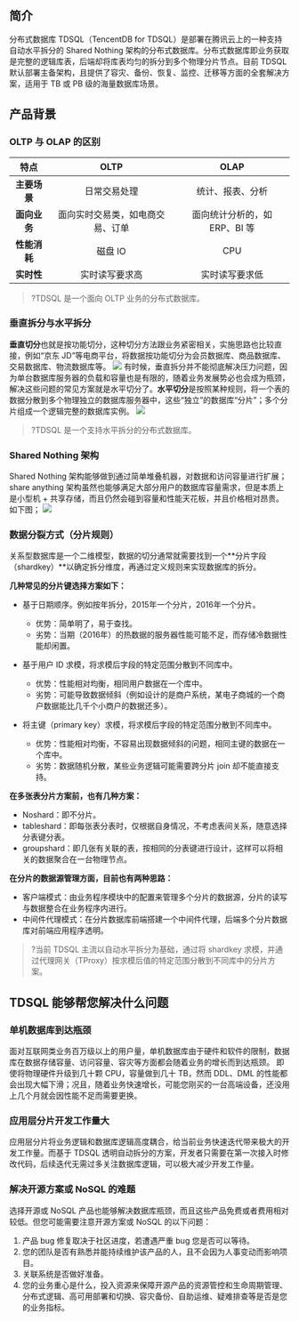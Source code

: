 ## 简介
分布式数据库 TDSQL（TencentDB for TDSQL）是部署在腾讯云上的一种支持自动水平拆分的 Shared Nothing 架构的分布式数据库。分布式数据库即业务获取是完整的逻辑库表，后端却将库表均匀的拆分到多个物理分片节点。目前 TDSQL 默认部署主备架构，且提供了容灾、备份、恢复、监控、迁移等方面的全套解决方案，适用于 TB 或 PB 级的海量数据库场景。


## 产品背景
### OLTP 与 OLAP 的区别
|特点 |OLTP|OLAP|
|:--:|:--:|:--:|
|**主要场景**|日常交易处理|统计、报表、分析|
|**面向业务**|面向实时交易类，如电商交易、订单|面向统计分析的，如 ERP、BI 等|
|**性能消耗**|磁盘 IO|CPU|
|**实时性**|实时读写要求高|实时读写要求低|

>?TDSQL 是一个面向 OLTP 业务的分布式数据库。

### 垂直拆分与水平拆分
**垂直切分**也就是按功能切分，这种切分方法跟业务紧密相关，实施思路也比较直接，例如“京东 JD”等电商平台，将数据按功能切分为会员数据库、商品数据库、交易数据库、物流数据库等。
![](https://mccdn.qcloud.com/static/img/f893ec978e92c77fcf2001b28e55e93c/image.jpg)
有时候，垂直拆分并不能彻底解决压力问题，因为单台数据库服务器的负载和容量也是有限的，随着业务发展势必也会成为瓶颈，解决这些问题的常见方案就是水平切分了。**水平切分**是按照某种规则，将一个表的数据分散到多个物理独立的数据库服务器中，这些“独立”的数据库“分片”；多个分片组成一个逻辑完整的数据库实例。
![](https://mccdn.qcloud.com/static/img/04195cfdaff8aa285ca224a74da12a3a/image.jpg)

>?TDSQL 是一个支持水平拆分的分布式数据库。

### Shared Nothing 架构
Shared Nothing 架构能够做到通过简单堆叠机器，对数据和访问容量进行扩展；share anything 架构虽然也能够满足大部分用户的数据库容量需求，但是本质上是小型机 + 共享存储，而且仍然会碰到容量和性能天花板，并且价格相对昂贵。如下图；
![](https://mc.qcloudimg.com/static/img/60bbbcd57ec258375c109ced2bc4a8c1/shardnothing.png)

### 数据分裂方式（分片规则）
关系型数据库是一个二维模型，数据的切分通常就需要找到一个**分片字段（shardkey）**以确定拆分维度，再通过定义规则来实现数据库的拆分。

**几种常见的分片键选择方案如下：**
- 基于日期顺序。例如按年拆分，2015年一个分片，2016年一个分片。
	- 优势：简单明了，易于查找。
	- 劣势：当期（2016年）的热数据的服务器性能可能不足，而存储冷数据性能却闲置。
	
- 基于用户 ID 求模，将求模后字段的特定范围分散到不同库中。
	- 优势：性能相对均衡，相同用户数据在一个库中。
	- 劣势：可能导致数据倾斜（例如设计的是商户系统，某电子商城的一个商户数据能比几千个小商户的数据还多）。
	
- 将主键（primary key）求模，将求模后字段的特定范围分散到不同库中。
	- 优势：性能相对均衡，不容易出现数据倾斜的问题，相同主键的数据在一个库中。
	- 劣势：数据随机分散，某些业务逻辑可能需要跨分片 join 却不能直接支持。

**在多张表分片方案前，也有几种方案：**
- Noshard：即不分片。
- tableshard：即每张表分表时，仅根据自身情况，不考虑表间关系，随意选择分表键分表。
- groupshard：即几张有关联的表，按相同的分表键进行设计，这样可以将相关的数据聚合在一台物理节点。

**在分片的数据源管理方面，目前也有两种思路：**
- 客户端模式：由业务程序模块中的配置来管理多个分片的数据源，分片的读写与数据整合在业务程序内进行。
- 中间件代理模式：在分片数据库前端搭建一个中间件代理，后端多个分片数据库对前端应用程序透明。

>?当前 TDSQL 主流以自动水平拆分为基础，通过将 shardkey 求模，并通过代理网关（TProxy）按求模后值的特定范围分散到不同库中的分片方案。

## TDSQL 能够帮您解决什么问题
### 单机数据库到达瓶颈
面对互联网类业务百万级以上的用户量，单机数据库由于硬件和软件的限制，数据库在数据存储容量、访问容量、容灾等方面都会随着业务的增长而到达瓶颈。
即使将物理硬件升级到几十颗 CPU，容量做到几十 TB，然而 DDL、DML 的性能都会出现大幅下滑；况且，随着业务快速增长，可能您刚买的一台高端设备，还没用上几个月就会因性能不足而需要更换。

###  应用层分片开发工作量大
应用层分片将业务逻辑和数据库逻辑高度耦合，给当前业务快速迭代带来极大的开发工作量。而基于 TDSQL 透明自动拆分的方案，开发者只需要在第一次接入时修改代码，后续迭代无需过多关注数据库逻辑，可以极大减少开发工作量。

### 解决开源方案或 NoSQL 的难题
选择开源或 NoSQL 产品也能够解决数据库瓶颈，而且这些产品免费或者费用相对较低。但您可能需要注意开源方案或 NoSQL 的以下问题：
1. 产品 bug 修复取决于社区进度，若遭遇严重 bug 您是否可以等待。
2. 您的团队是否有熟悉并能持续维护该产品的人，且不会因为人事变动而影响项目。
3. 关联系统是否做好准备。
4. 您的业务重心是什么，投入资源来保障开源产品的资源管控和生命周期管理、分布式逻辑、高可用部署和切换、容灾备份、自助运维、疑难排查等是否是您的业务指标。
